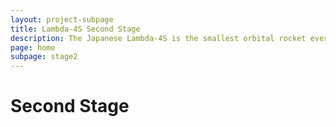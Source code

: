 ```yaml
---
layout: project-subpage
title: Lambda-4S Second Stage
description: The Japanese Lambda-4S is the smallest orbital rocket ever launched.
page: home
subpage: stage2
---
```


Second Stage
============

